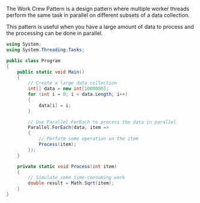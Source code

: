 The Work Crew Pattern is a design pattern where multiple worker threads perform the same task in parallel on different subsets of a data collection. 

This pattern is useful when you have a large amount of data to process and the processing can be done in parallel.

```csharp
using System;
using System.Threading.Tasks;

public class Program
{
    public static void Main()
    {
        // Create a large data collection
        int[] data = new int[1000000];
        for (int i = 0; i < data.Length; i++)
        {
            data[i] = i;
        }

        // Use Parallel.ForEach to process the data in parallel
        Parallel.ForEach(data, item =>
        {
            // Perform some operation on the item
            Process(item);
        });
    }

    private static void Process(int item)
    {
        // Simulate some time-consuming work
        double result = Math.Sqrt(item);
    }
}
```

